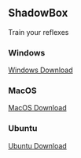 ## ShadowBox

Train your reflexes

### Windows
[Windows Download](https://github.com/Areskiko/ShadowBox/releases/latest/download/windows-latest-release.zip)

### MacOS
[MacOS Download](https://github.com/Areskiko/ShadowBox/releases/latest/download/macos-latest-release.zip)

### Ubuntu
[Ubuntu Download](https://github.com/Areskiko/ShadowBox/releases/latest/download/ubuntu-latest-release.zip)